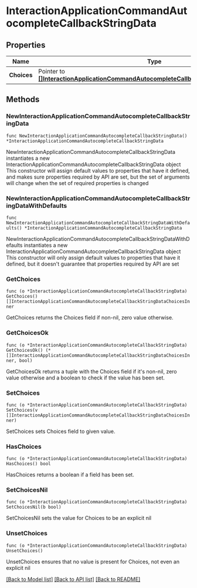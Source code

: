 # InteractionApplicationCommandAutocompleteCallbackStringData

## Properties

Name | Type | Description | Notes
------------ | ------------- | ------------- | -------------
**Choices** | Pointer to [**[]InteractionApplicationCommandAutocompleteCallbackStringDataChoicesInner**](InteractionApplicationCommandAutocompleteCallbackStringDataChoicesInner.md) |  | [optional] 

## Methods

### NewInteractionApplicationCommandAutocompleteCallbackStringData

`func NewInteractionApplicationCommandAutocompleteCallbackStringData() *InteractionApplicationCommandAutocompleteCallbackStringData`

NewInteractionApplicationCommandAutocompleteCallbackStringData instantiates a new InteractionApplicationCommandAutocompleteCallbackStringData object
This constructor will assign default values to properties that have it defined,
and makes sure properties required by API are set, but the set of arguments
will change when the set of required properties is changed

### NewInteractionApplicationCommandAutocompleteCallbackStringDataWithDefaults

`func NewInteractionApplicationCommandAutocompleteCallbackStringDataWithDefaults() *InteractionApplicationCommandAutocompleteCallbackStringData`

NewInteractionApplicationCommandAutocompleteCallbackStringDataWithDefaults instantiates a new InteractionApplicationCommandAutocompleteCallbackStringData object
This constructor will only assign default values to properties that have it defined,
but it doesn't guarantee that properties required by API are set

### GetChoices

`func (o *InteractionApplicationCommandAutocompleteCallbackStringData) GetChoices() []InteractionApplicationCommandAutocompleteCallbackStringDataChoicesInner`

GetChoices returns the Choices field if non-nil, zero value otherwise.

### GetChoicesOk

`func (o *InteractionApplicationCommandAutocompleteCallbackStringData) GetChoicesOk() (*[]InteractionApplicationCommandAutocompleteCallbackStringDataChoicesInner, bool)`

GetChoicesOk returns a tuple with the Choices field if it's non-nil, zero value otherwise
and a boolean to check if the value has been set.

### SetChoices

`func (o *InteractionApplicationCommandAutocompleteCallbackStringData) SetChoices(v []InteractionApplicationCommandAutocompleteCallbackStringDataChoicesInner)`

SetChoices sets Choices field to given value.

### HasChoices

`func (o *InteractionApplicationCommandAutocompleteCallbackStringData) HasChoices() bool`

HasChoices returns a boolean if a field has been set.

### SetChoicesNil

`func (o *InteractionApplicationCommandAutocompleteCallbackStringData) SetChoicesNil(b bool)`

 SetChoicesNil sets the value for Choices to be an explicit nil

### UnsetChoices
`func (o *InteractionApplicationCommandAutocompleteCallbackStringData) UnsetChoices()`

UnsetChoices ensures that no value is present for Choices, not even an explicit nil

[[Back to Model list]](../README.md#documentation-for-models) [[Back to API list]](../README.md#documentation-for-api-endpoints) [[Back to README]](../README.md)


